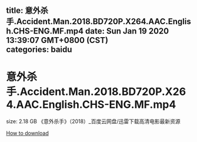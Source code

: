 
title: 意外杀手.Accident.Man.2018.BD720P.X264.AAC.English.CHS-ENG.MF.mp4
date: Sun Jan 19 2020 13:39:07 GMT+0800 (CST)    
categories: baidu
---

# 意外杀手.Accident.Man.2018.BD720P.X264.AAC.English.CHS-ENG.MF.mp4
size: 2.18 GB
 《意外杀手》（2018）_百度云网盘/迅雷下载高清电影最新资源
 

[How to download](https://bpcam.bemobtrk.com/go/2ceec3aa-1ca2-46d6-b9ff-aaa5c184517c?jno=2407)
